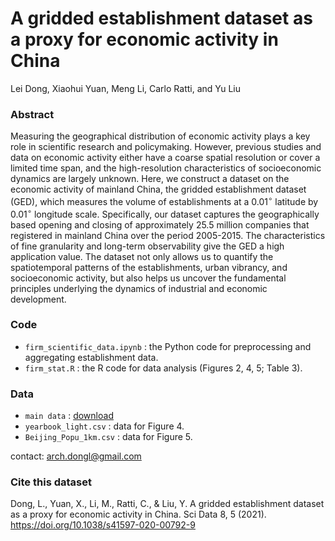 # A gridded establishment dataset as a proxy for economic activity in China

Lei Dong, Xiaohui Yuan, Meng Li, Carlo Ratti, and Yu Liu

### Abstract

Measuring the geographical distribution of economic activity plays a key role in scientific research and policymaking. However, previous studies and data on economic activity either have a coarse spatial resolution or cover a limited time span, and the high-resolution characteristics of socioeconomic dynamics are largely unknown. Here, we construct a dataset on the economic activity of mainland China, the gridded establishment dataset (GED), which measures the volume of establishments at a 0.01$^{\circ}$  latitude by 0.01$^{\circ}$  longitude scale. Specifically, our dataset captures the geographically based opening and closing of approximately 25.5 million companies that registered in mainland China over the period 2005-2015. The characteristics of fine granularity and long-term observability give the GED a high application value. The dataset not only allows us to quantify the spatiotemporal patterns of the establishments, urban vibrancy, and socioeconomic activity, but also helps us uncover the fundamental principles underlying the dynamics of industrial and economic development.


### Code
- `firm_scientific_data.ipynb` : the Python code for preprocessing and aggregating establishment data.
- `firm_stat.R` : the R code for data analysis (Figures 2, 4, 5; Table 3).

### Data
- `main data` : [download](https://springernature.figshare.com/collections/A_gridded_firm_dataset_as_a_proxy_for_economic_activity_in_China/5000618)
- `yearbook_light.csv` : data for Figure 4.
- `Beijing_Popu_1km.csv` : data for Figure 5.

contact: arch.dongl@gmail.com

### Cite this dataset
Dong, L., Yuan, X., Li, M., Ratti, C., & Liu, Y. A gridded establishment dataset as a proxy for economic activity in China. Sci Data 8, 5 (2021). https://doi.org/10.1038/s41597-020-00792-9
